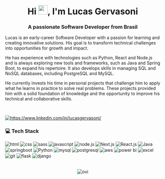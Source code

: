 <h1 align="center">Hi <img src="https://raw.githubusercontent.com/kaueMarques/kaueMarques/master/hi.gif" height="30px">, I'm Lucas Gervasoni</h1>
<h3 align="center">A passionate Software Developer from Brasil</h3>

<p>
 Lucas is an early-career Software Developer with a passion for learning and creating innovative solutions. His goal is to transform technical challenges into opportunities for growth and impact.
 
He has experience with technologies such as Python, React and Node.js and is always exploring new tools and frameworks, such as Java and Spring Boot, to expand his repertoire. It also develops skills in managing SQL and NoSQL databases, including PostgreSQL and MySQL.

He currently invests his time in personal projects that challenge him to apply what he learns in practice to solve real problems. These projects provided him with a solid foundation of knowledge and the opportunity to improve his technical and collaborative skills.
</p>
<br/>
<p align="left">
<a href="https://linkedin.com/in/https://www.linkedin.com/in/lucasgervasoni/" target="blank"><img align="center" src="https://img.shields.io/badge/LinkedIn-black?style=for-the-badge&logo=linkedin&logoColor=9580ff" alt="https://www.linkedin.com/in/lucasgervasoni/"/></a>
</p>

<h3 align="left">💻 Tech Stack</h3>
 <div  align="left">
    <img align="center" alt="html" src="https://img.shields.io/badge/HTML-black?style=for-the-badge&logo=html5&logoColor=white" />
    <img align="center" alt="css" src="https://img.shields.io/badge/CSS-black?style=for-the-badge&logo=CSS&logoColor=white" />
    <img align="center" alt="sass" src="https://img.shields.io/badge/SASS-black?style=for-the-badge&logo=sass&logoColor=white" />
    <img align="center" alt="javascript" src="https://img.shields.io/badge/JavaScript-black?style=for-the-badge&logo=javascript&logoColor=white" />
    <img align="center" alt="node.js" src="https://img.shields.io/badge/node.js-black?style=for-the-badge&logo=node.js&logoColor=white" />
    <img align="center" alt="Next.js" src="https://img.shields.io/badge/next%20js-black?style=for-the-badge&logo=nextdotjs&logoColor=white" />
    <img align="center" alt="React.js" src="https://img.shields.io/badge/React%20js-black?style=for-the-badge&logo=react&logoColor=white" />
    <img align="center" alt="Java" src="https://img.shields.io/badge/Java-black?style=for-the-badge&logo=openjdk&logoColor=white" />  
    <img align="center" alt="springboot" src="https://img.shields.io/badge/springboot-black?style=for-the-badge&logo=springboot&logoColor=white" />  
    <img align="center" alt="Python" src="https://img.shields.io/badge/Python-black?style=for-the-badge&logo=python&logoColor=white" />  
    <img align="center" alt="mysql" src="https://img.shields.io/badge/mysql-black?style=for-the-badge&logo=mysql&logoColor=white" />  
    <img align="center" alt="postgresql" src="https://img.shields.io/badge/postgresql-black?style=for-the-badge&logo=postgresql&logoColor=white" />  
    <img align="center" alt="aws" src="https://img.shields.io/badge/AWS-black?style=for-the-badge&logo=amazon-web-services&logoColor=white" />  
    <img align="center" alt="power bi" src="https://custom-icon-badges.demolab.com/badge/Power%20BI-black?style=for-the-badge&logo=power-bi&logoColor=white" />  
    <img align="center" alt="excel" src="https://img.shields.io/badge/excel-black?style=for-the-badge&logo=excel&logoColor=white" />  
    <img align="center" alt="git" src="https://img.shields.io/badge/git-black?style=for-the-badge&logo=git&logoColor=white" />  
    <img align="center" alt="flask" src="https://img.shields.io/badge/flask-black?style=for-the-badge&logo=flask&logoColor=white" />  
    <img align="center" alt="django" src="https://img.shields.io/badge/django-black?style=for-the-badge&logo=django&logoColor=white" />  
 </div>
<br>
<br>
<div align="center">
    <img src="https://github-readme-stats.vercel.app/api/top-langs?username=LucasGervasoni&show_icons=true&locale=en&layout=compact&theme=dark" alt="ovi" />
</div>

